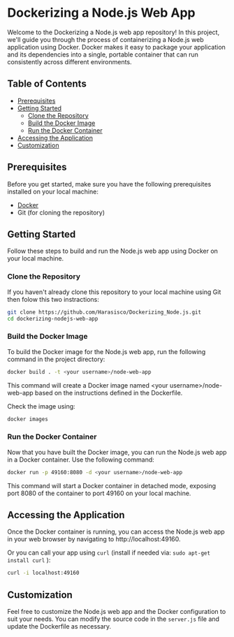 # Dockerizing a Node.js Web App

Welcome to the Dockerizing a Node.js web app repository! In this project, we'll guide you through the process of containerizing a Node.js web application using Docker. Docker makes it easy to package your application and its dependencies into a single, portable container that can run consistently across different environments.

## Table of Contents

- [Prerequisites](#prerequisites)
- [Getting Started](#getting-started)
  - [Clone the Repository](#clone-the-repository)
  - [Build the Docker Image](#build-the-docker-image)
  - [Run the Docker Container](#run-the-docker-container)
- [Accessing the Application](#accessing-the-application)
- [Customization](#customization)

## Prerequisites

Before you get started, make sure you have the following prerequisites installed on your local machine:

- [Docker](https://www.docker.com/get-started)
- Git (for cloning the repository)

## Getting Started

Follow these steps to build and run the Node.js web app using Docker on your local machine.

### Clone the Repository

If you haven't already clone this repository to your local machine using Git then folow this two instractions:

```bash
git clone https://github.com/Harasisco/Dockerizing_Node.js.git
cd dockerizing-nodejs-web-app
```

### Build the Docker Image

To build the Docker image for the Node.js web app, run the following command in the project directory:

```bash
docker build . -t <your username>/node-web-app
```

This command will create a Docker image named \<your username>/node-web-app based on the instructions defined in the Dockerfile.

Check the image using:

```bash
docker images
```

### Run the Docker Container

Now that you have built the Docker image, you can run the Node.js web app in a Docker container. Use the following command:

```bash
docker run -p 49160:8080 -d <your username>/node-web-app
```

This command will start a Docker container in detached mode, exposing port 8080 of the container to port 49160 on your local machine.

## Accessing the Application

Once the Docker container is running, you can access the Node.js web app in your web browser by navigating to http://localhost:49160.

Or you can call your app using ``` curl ``` (install if needed via: ``` sudo apt-get install curl ``` ):

```bash
curl -i localhost:49160
```
## Customization

Feel free to customize the Node.js web app and the Docker configuration to suit your needs. You can modify the source code in the ``` server.js ``` file and update the Dockerfile as necessary.
